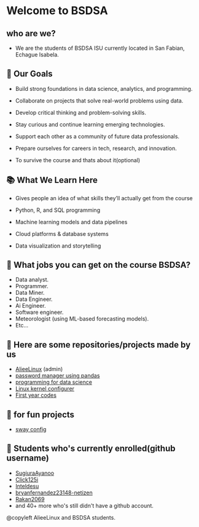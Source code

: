 # Welcome to BSDSA

## who are we?

- We are the students of BSDSA ISU currently located in San Fabian, Echague Isabela.

## 🚀 Our Goals

- Build strong foundations in data science, analytics, and programming.

- Collaborate on projects that solve real-world problems using data.

- Develop critical thinking and problem-solving skills.

- Stay curious and continue learning emerging technologies.

- Support each other as a community of future data professionals.

- Prepare ourselves for careers in tech, research, and innovation.

- To survive the course and thats about it(optional)

## 📚 What We Learn Here

- Gives people an idea of what skills they’ll actually get from the course

- Python, R, and SQL programming

- Machine learning models and data pipelines

- Cloud platforms & database systems

- Data visualization and storytelling

## 🤔 What jobs you can get on the course BSDSA?

- Data analyst.
- Programmer.
- Data Miner.
- Data Engineer.
- Ai Engineer.
- Software engineer.
- Meteorologist (using ML-based forecasting models).
- Etc...

## 🥯 Here are some repositories/projects made by us

- [AlieeLinux](https://github.com/alieelinux) (admin)
- [password manager using pandas](https://github.com/BSDSA-ISU/pandas-password-manager)
- [programming for data science](https://github.com/BSDSA-ISU/Programminng-for-data-science)
- [Linux kernel configurer](https://github.com/BSDSA-ISU/linux-kernel-configurer)
- [First year codes](https://github.com/BSDSA-ISU/first-year)

## 🎊 for fun projects

- [sway config](https://github.com/BSDSA-ISU/Troys-sway-config)

## 📖 Students who's currently enrolled(github username)

- [SugiuraAyanoo](https://github.com/sugiuraayanoo)
- [Click125i](https://github.com/click125i)
- [Inteldesu](https://github.com/Inteldesu)
- [bryanfernandez23148-netizen](https://github.com/bryanfernandez23148-netizen)
- [Rakan2069](https://github.com/Rakan2069)
- and 40+ more who's still didn't have a github account.

@copyleft AlieeLinux and BSDSA students.
